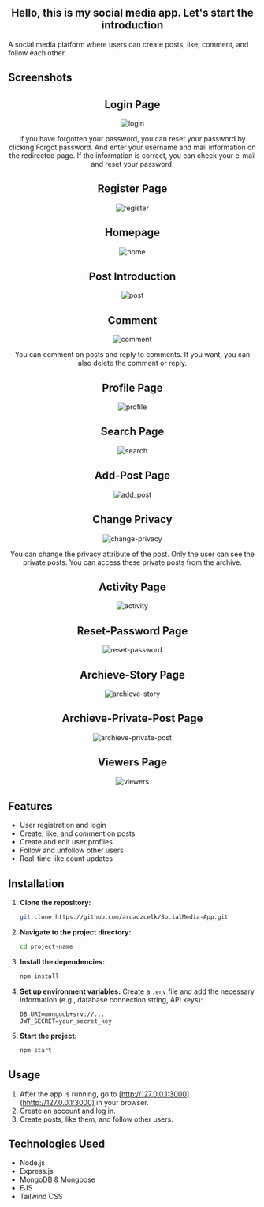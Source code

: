 <h2 align="center">Hello, this is my social media app. Let's start the introduction</h2>

A social media platform where users can create posts, like, comment, and follow each other.

## Screenshots

<h2 align="center">Login Page</h2>
<p align="center">
  <img src="https://github.com/user-attachments/assets/20c7b35b-9975-438a-ac2e-33c52290e265" alt="login">
</p>
<p align="center">
  If you have forgotten your password, you can reset your password by clicking Forgot password.
And enter your username and mail information on the redirected page. If the information is correct, you can check your e-mail and reset your password.
</p>

<h2 align="center">Register Page</h2>
<p align="center">
  <img src="https://github.com/user-attachments/assets/3ccc706c-0fd0-442f-a151-7137b84734de" alt="register">
</p>

<h2 align="center">Homepage</h2>
<p align="center">
  <img src="https://github.com/user-attachments/assets/3c15e332-01c5-43c0-b675-2c3ad7fdd4b1" alt="home">
</p>

<h2 align="center">Post Introduction</h2>
<p align="center">
  <img src="https://github.com/user-attachments/assets/1168e632-0642-4d5b-b1bb-9e6c1e38bc4f" alt="post">
</p>

<h2 align="center">Comment</h2>
<p align="center">
  <img src="https://github.com/user-attachments/assets/35ab686d-eeef-4284-96bc-a72613a1e68a" alt="comment">
</p>
<p align="center">
  You can comment on posts and reply to comments. If you want, you can also delete the comment or reply.
</p>

<h2 align="center">Profile Page</h2>
<p align="center">
  <img src="https://github.com/user-attachments/assets/551f83ef-4b78-4159-8fd8-26b33d52c461" alt="profile">
</p>

<h2 align="center">Search Page</h2>
<p align="center">
  <img src="https://github.com/user-attachments/assets/a789a2e4-a11f-4b40-afaa-823a05e24865" alt="search">
</p>

<h2 align="center">Add-Post Page</h2>
<p align="center">
  <img src="https://github.com/user-attachments/assets/e1930cbc-9944-48b2-a9bf-91e69bcc1fcf" alt="add_post">
</p>

<h2 align="center">Change Privacy</h2>
<p align="center">
  <img src="https://github.com/user-attachments/assets/24039f05-86f3-4d2e-8bc8-c1a3f43a9932" alt="change-privacy">
</p>
<p align="center">
  You can change the privacy attribute of the post. Only the user can see the private posts. You can access these private posts from the archive.
</p>

<h2 align="center">Activity Page</h2>
<p align="center">
  <img src="https://github.com/user-attachments/assets/d5c1fe2c-0aee-41b6-b44d-90af8d04f54f" alt="activity">
</p>

<h2 align="center">Reset-Password Page</h2>
<p align="center">
  <img src="https://github.com/user-attachments/assets/48cf1238-4a71-446b-85b6-15e921421e96" alt="reset-password">
</p>

<h2 align="center">Archieve-Story Page</h2>
<p align="center">
  <img src="https://github.com/user-attachments/assets/05a102ff-56a7-4b10-9940-6b781b67dcf4" alt="archieve-story">
</p>

<h2 align="center">Archieve-Private-Post Page</h2>
<p align="center">
  <img src="https://github.com/user-attachments/assets/471adc86-2f8c-43f5-a8d7-79012985616a" alt="archieve-private-post">
</p>

<h2 align="center">Viewers Page</h2>
<p align="center">
  <img src="https://github.com/user-attachments/assets/e998db2f-680b-42bd-b183-99d9f0ea7d81" alt="viewers">
</p>




## Features
- User registration and login
- Create, like, and comment on posts
- Create and edit user profiles
- Follow and unfollow other users
- Real-time like count updates

## Installation

1. **Clone the repository:**
    ```bash
    git clone https://github.com/ardaozcelk/SocialMedia-App.git
    ```
2. **Navigate to the project directory:**
    ```bash
    cd project-name
    ```
3. **Install the dependencies:**
    ```bash
    npm install
    ```
4. **Set up environment variables:**
   Create a `.env` file and add the necessary information (e.g., database connection string, API keys):
    ```plaintext
    DB_URI=mongodb+srv://...
    JWT_SECRET=your_secret_key
    ```
5. **Start the project:**
    ```bash
    npm start
    ```

## Usage
1. After the app is running, go to [http://127.0.0.1:3000](hhttp://127.0.0.1:3000) in your browser.
2. Create an account and log in.
3. Create posts, like them, and follow other users.

## Technologies Used
- Node.js
- Express.js
- MongoDB & Mongoose
- EJS
- Tailwind CSS
